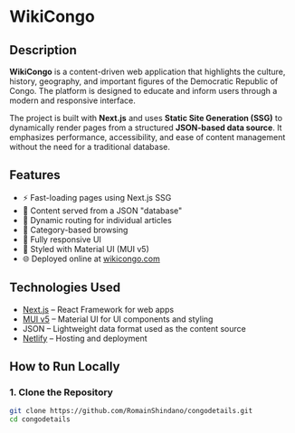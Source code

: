 # WikiCongo

## Description
**WikiCongo** is a content-driven web application that highlights the culture, history, geography, and important figures of the Democratic Republic of Congo. The platform is designed to educate and inform users through a modern and responsive interface.

The project is built with **Next.js** and uses **Static Site Generation (SSG)** to dynamically render pages from a structured **JSON-based data source**. It emphasizes performance, accessibility, and ease of content management without the need for a traditional database.

## Features
- ⚡ Fast-loading pages using Next.js SSG
- 📂 Content served from a JSON "database"
- 📄 Dynamic routing for individual articles
- 🧭 Category-based browsing
- 📱 Fully responsive UI
- 🎨 Styled with Material UI (MUI v5)
- 🌐 Deployed online at [wikicongo.com](https://wikicongo.com)

## Technologies Used
- [Next.js](https://nextjs.org/) – React Framework for web apps
- [MUI v5](https://mui.com/) – Material UI for UI components and styling
- JSON – Lightweight data format used as the content source
- [Netlify](https://www.netlify.com/) – Hosting and deployment

## How to Run Locally

### 1. Clone the Repository
```bash
git clone https://github.com/RomainShindano/congodetails.git
cd congodetails
